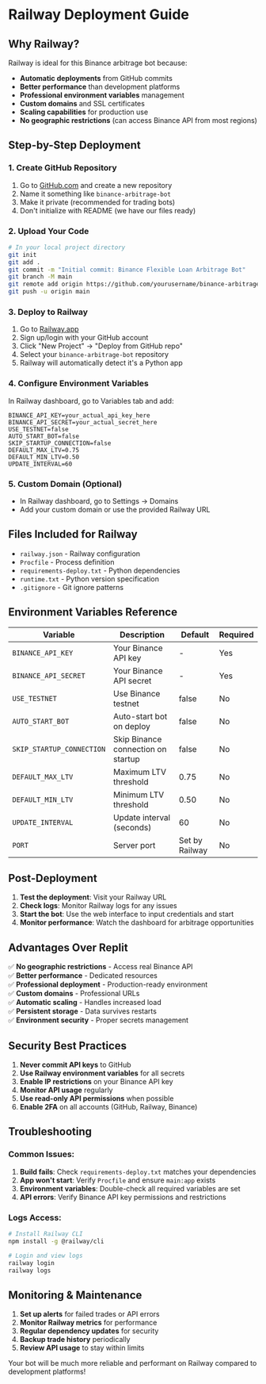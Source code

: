 # Railway Deployment Guide

## Why Railway?

Railway is ideal for this Binance arbitrage bot because:
- **Automatic deployments** from GitHub commits
- **Better performance** than development platforms 
- **Professional environment variables** management
- **Custom domains** and SSL certificates
- **Scaling capabilities** for production use
- **No geographic restrictions** (can access Binance API from most regions)

## Step-by-Step Deployment

### 1. Create GitHub Repository

1. Go to [GitHub.com](https://github.com) and create a new repository
2. Name it something like `binance-arbitrage-bot`
3. Make it private (recommended for trading bots)
4. Don't initialize with README (we have our files ready)

### 2. Upload Your Code

```bash
# In your local project directory
git init
git add .
git commit -m "Initial commit: Binance Flexible Loan Arbitrage Bot"
git branch -M main
git remote add origin https://github.com/yourusername/binance-arbitrage-bot.git
git push -u origin main
```

### 3. Deploy to Railway

1. Go to [Railway.app](https://railway.app)
2. Sign up/login with your GitHub account
3. Click "New Project" → "Deploy from GitHub repo"
4. Select your `binance-arbitrage-bot` repository
5. Railway will automatically detect it's a Python app

### 4. Configure Environment Variables

In Railway dashboard, go to Variables tab and add:

```
BINANCE_API_KEY=your_actual_api_key_here
BINANCE_API_SECRET=your_actual_secret_here
USE_TESTNET=false
AUTO_START_BOT=false
SKIP_STARTUP_CONNECTION=false
DEFAULT_MAX_LTV=0.75
DEFAULT_MIN_LTV=0.50
UPDATE_INTERVAL=60
```

### 5. Custom Domain (Optional)

- In Railway dashboard, go to Settings → Domains
- Add your custom domain or use the provided Railway URL

## Files Included for Railway

- `railway.json` - Railway configuration
- `Procfile` - Process definition
- `requirements-deploy.txt` - Python dependencies
- `runtime.txt` - Python version specification
- `.gitignore` - Git ignore patterns

## Environment Variables Reference

| Variable | Description | Default | Required |
|----------|-------------|---------|----------|
| `BINANCE_API_KEY` | Your Binance API key | - | Yes |
| `BINANCE_API_SECRET` | Your Binance API secret | - | Yes |
| `USE_TESTNET` | Use Binance testnet | false | No |
| `AUTO_START_BOT` | Auto-start bot on deploy | false | No |
| `SKIP_STARTUP_CONNECTION` | Skip Binance connection on startup | false | No |
| `DEFAULT_MAX_LTV` | Maximum LTV threshold | 0.75 | No |
| `DEFAULT_MIN_LTV` | Minimum LTV threshold | 0.50 | No |
| `UPDATE_INTERVAL` | Update interval (seconds) | 60 | No |
| `PORT` | Server port | Set by Railway | No |

## Post-Deployment

1. **Test the deployment**: Visit your Railway URL
2. **Check logs**: Monitor Railway logs for any issues
3. **Start the bot**: Use the web interface to input credentials and start
4. **Monitor performance**: Watch the dashboard for arbitrage opportunities

## Advantages Over Replit

✅ **No geographic restrictions** - Access real Binance API  
✅ **Better performance** - Dedicated resources  
✅ **Professional deployment** - Production-ready environment  
✅ **Custom domains** - Professional URLs  
✅ **Automatic scaling** - Handles increased load  
✅ **Persistent storage** - Data survives restarts  
✅ **Environment security** - Proper secrets management  

## Security Best Practices

1. **Never commit API keys** to GitHub
2. **Use Railway environment variables** for all secrets
3. **Enable IP restrictions** on your Binance API key
4. **Monitor API usage** regularly
5. **Use read-only API permissions** when possible
6. **Enable 2FA** on all accounts (GitHub, Railway, Binance)

## Troubleshooting

### Common Issues:

1. **Build fails**: Check `requirements-deploy.txt` matches your dependencies
2. **App won't start**: Verify `Procfile` and ensure `main:app` exists
3. **Environment variables**: Double-check all required variables are set
4. **API errors**: Verify Binance API key permissions and restrictions

### Logs Access:
```bash
# Install Railway CLI
npm install -g @railway/cli

# Login and view logs
railway login
railway logs
```

## Monitoring & Maintenance

1. **Set up alerts** for failed trades or API errors
2. **Monitor Railway metrics** for performance
3. **Regular dependency updates** for security
4. **Backup trade history** periodically
5. **Review API usage** to stay within limits

Your bot will be much more reliable and performant on Railway compared to development platforms!